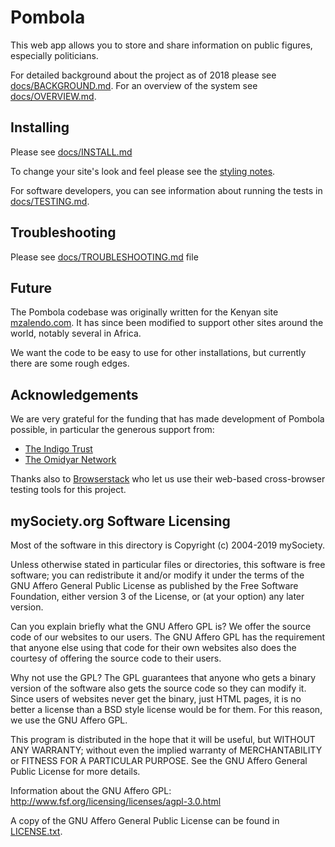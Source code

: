 # Pombola

This web app allows you to store and share information on public figures,
especially politicians.

For detailed background about the project as of 2018 please see
[docs/BACKGROUND.md](docs/BACKGROUND.md). For an overview of the system see
[docs/OVERVIEW.md](docs/OVERVIEW.md).


## Installing

Please see [docs/INSTALL.md](docs/INSTALL.md)

To change your site's look and feel please see the [styling notes](docs/STYLING_NOTES.md).

For software developers, you can see information about running
the tests in [docs/TESTING.md](docs/TESTING.md).

## Troubleshooting

Please see [docs/TROUBLESHOOTING.md](docs/TROUBLESHOOTING.md) file

## Future

The Pombola codebase was originally written for the Kenyan site
[mzalendo.com](http://info.mzalendo.com). It has since been modified to support
other sites around the world, notably several in Africa.

We want the code to be easy to use for other installations, but currently there are some rough edges.

## Acknowledgements

We are very grateful for the funding that has made development
of Pombola possible, in particular the generous support from:

* [The Indigo Trust](http://indigotrust.org.uk/)
* [The Omidyar Network](https://www.omidyar.com/)

Thanks also to [Browserstack](https://www.browserstack.com/) who
let us use their web-based cross-browser testing tools for this
project.

## mySociety.org Software Licensing

Most of the software in this directory is Copyright (c) 2004-2019 mySociety.

Unless otherwise stated in particular files or directories, this
software is free software; you can redistribute it and/or modify it
under the terms of the GNU Affero General Public License as published
by the Free Software Foundation, either version 3 of the License, or
(at your option) any later version.

Can you explain briefly what the GNU Affero GPL is? We offer the
source code of our websites to our users. The GNU Affero GPL has the
requirement that anyone else using that code for their own websites
also does the courtesy of offering the source code to their users.

Why not use the GPL? The GPL guarantees that anyone who gets a binary
version of the software also gets the source code so they can modify
it. Since users of websites never get the binary, just HTML pages, it
is no better a license than a BSD style license would be for them.
For this reason, we use the GNU Affero GPL.

This program is distributed in the hope that it will be useful, but
WITHOUT ANY WARRANTY; without even the implied warranty of
MERCHANTABILITY or FITNESS FOR A PARTICULAR PURPOSE.  See the GNU
Affero General Public License for more details.

Information about the GNU Affero GPL:
http://www.fsf.org/licensing/licenses/agpl-3.0.html

A copy of the GNU Affero General Public License can be found in [LICENSE.txt](/LICENSE.txt).
